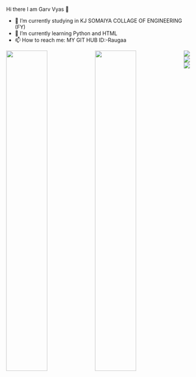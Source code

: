 Hi there I am Garv Vyas 👋

- 🔭 I’m currently studying in KJ SOMAIYA COLLAGE OF ENGINEERING (FY)
- 🌱 I’m currently learning Python and HTML
- 📫 How to reach me: MY GIT HUB ID:-Raugaa
 <img align="Left" width="47%" src="https://github-readme-stats.vercel.app/api?username=Raugaa&show_icons=true&theme=merko" />
  
 <img align="Left" width="47%" src="https://github-readme-stats.vercel.app/api/top-langs/?username=Raugaa&layout=compact" />

 <img align="Left" src="https://img.shields.io/badge/CodeChef-%23964B00.svg?style=for-the-badge&logo=CodeChef&logoColor=white" />
     
 <img src="https://img.shields.io/badge/python-3670A0?style=for-the-badge&logo=python&logoColor=ffdd54" />
 
 <img align="Left" src="https://img.shields.io/badge/jupyter-%23FA0F00.svg?style=for-the-badge&logo=jupyter&logoColor=white" />
     
     
     
     
     
     
     


